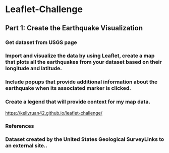 # Leaflet-Challenge
## Part 1: Create the Earthquake Visualization

### Get dataset from USGS page
### Import and visualize the data by using Leaflet, create a map that plots all the earthquakes from your dataset based on their longitude and latitude.
### Include popups that provide additional information about the earthquake when its associated marker is clicked.
### Create a legend that will provide context for my map data.


https://kellyruan42.github.io/leaflet-challenge/

### References
### Dataset created by the United States Geological SurveyLinks to an external site..
